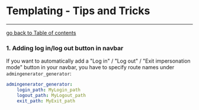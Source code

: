 # Templating - Tips and Tricks
---------------------------------------

[go back to Table of contents][back-to-index]

[back-to-index]: https://github.com/symfony2admingenerator/AdmingeneratorGeneratorBundle/blob/master/Resources/doc/documentation.md#7-cookbook

### 1. Adding log in/log out button in navbar

If you want to automatically add a "Log in" / "Log out" / "Exit impersonation mode" button in your navbar, you have to specify route names under `admingenerator_generator`:
```yaml
admingenerator_generator:
    login_path: MyLogin_path
    logout_path: MyLogout_path
    exit_path: MyExit_path
```

